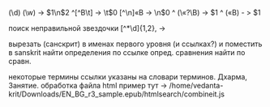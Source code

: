(\d) (\w) ->  $1\n$2
^[^В\t] -> \t$0
[^\n]«В -> \n$0
^ (\«?\В) -> $1
^ («В) - > $1

поиск неправильной звездочки
 [^*\d]{1,2}, -> 

вырезать (санскрит) в именах первого уровня (и ссылках?) и поместить в sanskrit
найти определения по ссылке опред.
сравнения найти по сравн.

некоторые термины ссылки указаны на словари терминов.
Дхарма, Занятие.
	обработка файла html пример тут -> 
	/home/vedanta-krit/Downloads/EN_BG_r3_sample.epub/htmlsearch/combineit.js